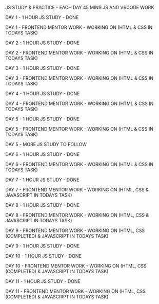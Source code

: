 JS STUDY & PRACTICE - EACH DAY 45 MINS JS AND VSCODE WORK

DAY 1 - 1 HOUR JS STUDY - DONE

DAY 1 - FRONTEND MENTOR WORK - WORKING ON (HTML & CSS IN TODAYS TASK)

DAY 2 - 1 HOUR JS STUDY - DONE

DAY 2 - FRONTEND MENTOR WORK - WORKING ON (HTML & CSS IN TODAYS TASK)

DAY 3 - 1 HOUR JS STUDY - DONE

DAY 3 - FRONTEND MENTOR WORK - WORKING ON (HTML & CSS IN TODAYS TASK)

DAY 4 - 1 HOUR JS STUDY - DONE

DAY 4 - FRONTEND MENTOR WORK - WORKING ON (HTML & CSS IN TODAYS TASK)

DAY 5 - 1 HOUR JS STUDY - DONE

DAY 5 - FRONTEND MENTOR WORK - WORKING ON (HTML & CSS IN TODAYS TASK)

DAY 5 - MORE JS STUDY TO FOLLOW

DAY 6 - 1 HOUR JS STUDY - DONE

DAY 6 - FRONTEND MENTOR WORK - WORKING ON (HTML & CSS IN TODAYS TASK)

DAY 7 - 1 HOUR JS STUDY - DONE

DAY 7 - FRONTEND MENTOR WORK - WORKING ON (HTML, CSS & JAVASCRIPT IN TODAYS TASK)

DAY 8 - 1 HOUR JS STUDY - DONE

DAY 8 - FRONTEND MENTOR WORK - WORKING ON (HTML, CSS & JAVASCRIPT IN TODAYS TASK)

DAY 9 - FRONTEND MENTOR WORK - WORKING ON (HTML, CSS (COMPLETED) & JAVASCRIPT IN TODAYS TASK)

DAY 9 - 1 HOUR JS STUDY - DONE

DAY 10 - 1 HOUR JS STUDY - DONE

DAY 10 - FRONTEND MENTOR WORK - WORKING ON (HTML, CSS (COMPLETED) & JAVASCRIPT IN TODAYS TASK)

DAY 11 - 1 HOUR JS STUDY - DONE

DAY 11 - FRONTEND MENTOR WORK - WORKING ON (HTML, CSS (COMPLETED) & JAVASCRIPT IN TODAYS TASK)